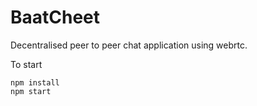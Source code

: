 # BaatCheet

Decentralised peer to peer chat application using webrtc.

To start
```
npm install
npm start
```
